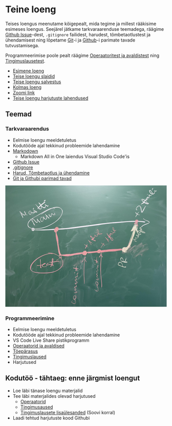 # Teine loeng

Teises loengus meenutame kõigepealt, mida tegime ja millest rääkisime esimeses loengus. Seejärel jätkame tarkvaraarenduse teemadega, räägime [Github Issue](../../../Subjects/Software-Development/Topics/Github-Issue/README.md)-dest, `.gitignore` failidest, harudest, tõmbetaotlustest ja ühendamisest ning lõpetame [Git](../../../Subjects/Software-Development/Topics/Git/README.md)-i ja [Github](../../../Subjects/Software-Development/Topics/Github/README.md)-i parimate tavade tutvustamisega.

Programmeerimise poole pealt räägime [Operaatoritest ja avaldistest](../../../Subjects/Programming-Basics/Topics/Operators/README.md) ning [Tingimuslausetest](../../../Subjects/Programming-Basics/Topics/Conditionals/README.md).

- [Esimene loeng](../Lesson-01/README.md)
- [Teise loengu slaidid](Slides.md)
- [Teise loengu salvestus]()
- [Kolmas loeng](../Lesson-03/README.md)
- [Zoomi link]()
- [Teise loengu harjutuste lahendused]()

## Teemad

### Tarkvaraarendus

- Eelmise loengu meeldetuletus
- Kodutööde ajal tekkinud probleemide lahendamine
- [Markodown](../../../Subjects/Software-Development/Topics/Markdown/README.md)
  - Markdown All in One laiendus Visual Studio Code'is
- [Github Issue](../../../Subjects/Software-Development/Topics/Github-Issue/README.md)
- [.gitignore](../../../Subjects/Software-Development/Topics/Gitignore/README.md)
- [Harud, Tõmbetaotlus ja ühendamine](../../../Subjects/Software-Development/Topics/Branch/README.md)
- [Git ja Githubi parimad tavad](../../../Subjects/Software-Development/Topics/Git-Best-Practices/README.md)

![Teises loengus tahvlile joonistatud pilt](git-flow.jpg)

### Programmeerimine

- Eelmise loengu meeldetuletus
- Kodutööde ajal tekkinud probleemide lahendamine
- VS Code Live Share pistikprogramm
- [Operaatorid ja avaldised](../../../Subjects/Programming-Basics/Topics/Operators/README.md)
- [Tõepärasus](../../../Subjects/Programming-Basics/Topics/Truthiness/README.md)
- [Tingimuslaused](../../../Subjects/Programming-Basics/Topics/Conditionals/README.md)
- Harjutused

## Kodutöö - tähtaeg: enne järgmist loengut

- Loe läbi tänase loengu materjalid
- Tee läbi materjalides olevad harjutused
  - [Operaatorid](../../../Subjects/Programming-Basics/Topics/Operators/README.md#harjutused)
  - [Tingimusaused](../../../Subjects/Programming-Basics/Topics/Conditionals/README.md#harjutused)
  - [Tingimuslausete lisaülesanded](../../../Subjects/Programming-Basics/Topics/Conditionals/Exercises.md) (Soovi korral)
- Laadi tehtud harjutuste kood Githubi
